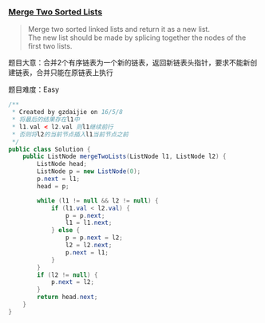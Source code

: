 ### [Merge Two Sorted Lists](https://leetcode.com/problems/merge-two-sorted-lists/)

> Merge two sorted linked lists and return it as a new list.  <br/>
> The new list should be made by splicing together the nodes of the first two lists.

题目大意：合并2个有序链表为一个新的链表，返回新链表头指针，要求不能新创建链表，合并只能在原链表上执行

题目难度：Easy

```java
/**
 * Created by gzdaijie on 16/5/8
 * 将最后的结果存在l1中
 * l1.val < l2.val 则l1继续前行
 * 否则将l2的当前节点插入l1当前节点之前
 */
public class Solution {
    public ListNode mergeTwoLists(ListNode l1, ListNode l2) {
        ListNode head;
        ListNode p = new ListNode(0);
        p.next = l1;
        head = p;

        while (l1 != null && l2 != null) {
            if (l1.val < l2.val) {
                p = p.next;
                l1 = l1.next;
            } else {
                p = p.next = l2;
                l2 = l2.next;
                p.next = l1;
            }
        }
        if (l2 != null) {
            p.next = l2;
        }
        return head.next;
    }
}
```